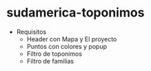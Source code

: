 # sudamerica-toponimos

- Requisitos
  - Header con Mapa y El proyecto
  - Puntos con colores y popup
  - Filtro de toponimos
  - Filtro de familias
 